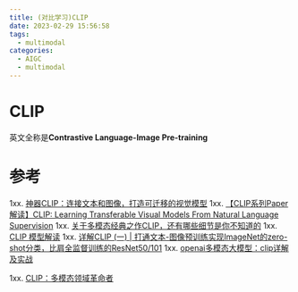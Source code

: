 ```yaml
---
title: (对比学习)CLIP
date: 2023-02-29 15:56:58
tags:
  - multimodal
categories:
  - AIGC  
  - multimodal
---
```


<p></p>
<!-- more -->

# CLIP
英文全称是**Contrastive Language-Image Pre-training**

# 参考
1xx. [神器CLIP：连接文本和图像，打造可迁移的视觉模型](https://zhuanlan.zhihu.com/p/493489688)
1xx. [【CLIP系列Paper解读】CLIP: Learning Transferable Visual Models From Natural Language Supervision](https://zhuanlan.zhihu.com/p/486857682)
1xx. [关于多模态经典之作CLIP，还有哪些细节是你不知道的](https://zhuanlan.zhihu.com/p/660476765)
1xx. [CLIP 模型解读](https://zhuanlan.zhihu.com/p/646790176)
1xx. [详解CLIP (一) | 打通文本-图像预训练实现ImageNet的zero-shot分类，比肩全监督训练的ResNet50/101](https://zhuanlan.zhihu.com/p/521151393)
1xx. [openai多模态大模型：clip详解及实战](https://blog.csdn.net/lsb2002/article/details/132275132)


1xx. [CLIP：多模态领域革命者](https://zhuanlan.zhihu.com/p/555314976)
